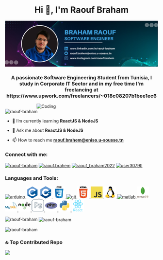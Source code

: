 <h1 align="center">Hi 👋, I'm Raouf Braham</h1>
<div align="center"> <img src="https://raw.githubusercontent.com/Raouf-Braham/Raouf-Braham/main/raouf-banner.png"></div>
<h3 align="center">A passionate Software Engineering Student from Tunisia, I study in Corporate IT Sector and in my free time I'm freelancing at https://www.upwork.com/freelancers/~018c08207b1bee1ec6</h3>
<img align="right" alt="Coding" width="400" src="https://www.google.com/url?sa=i&url=https%3A%2F%2Fgithub.com%2Frudrabarad%2FGifs&psig=AOvVaw3dkTH-rsO2MtNqlKf41rDQ&ust=1706032141257000&source=images&cd=vfe&opi=89978449&ved=0CBIQjRxqFwoTCJiqx47H8YMDFQAAAAAdAAAAABAb">

<p align="left"> <img src="https://komarev.com/ghpvc/?username=raouf-braham&label=Profile%20views&color=0e75b6&style=flat" alt="raouf-braham" /> </p>

- 🌱 I’m currently learning **ReactJS & NodeJS**

- 💬 Ask me about **ReactJS & NodeJS**

- 📫 How to reach me **raouf.brahem@eniso.u-sousse.tn**

<h3 align="left">Connect with me:</h3>
<p align="left">
<a href="https://linkedin.com/in/raouf-braham" target="blank"><img align="center" src="https://raw.githubusercontent.com/rahuldkjain/github-profile-readme-generator/master/src/images/icons/Social/linked-in-alt.svg" alt="raouf-braham" height="30" width="40" /></a>
<a href="https://instagram.com/raouf.brahem" target="blank"><img align="center" src="https://raw.githubusercontent.com/rahuldkjain/github-profile-readme-generator/master/src/images/icons/Social/instagram.svg" alt="raouf.brahem" height="30" width="40" /></a>
<a href="https://www.hackerrank.com/raouf_braham2022" target="blank"><img align="center" src="https://raw.githubusercontent.com/rahuldkjain/github-profile-readme-generator/master/src/images/icons/Social/hackerrank.svg" alt="raouf_braham2022" height="30" width="40" /></a>
<a href="https://www.leetcode.com/user3079tl" target="blank"><img align="center" src="https://raw.githubusercontent.com/rahuldkjain/github-profile-readme-generator/master/src/images/icons/Social/leet-code.svg" alt="user3079tl" height="30" width="40" /></a>
</p>

<h3 align="left">Languages and Tools:</h3>
<p align="left"> <a href="https://www.arduino.cc/" target="_blank" rel="noreferrer"> <img src="https://cdn.worldvectorlogo.com/logos/arduino-1.svg" alt="arduino" width="40" height="40"/> </a> <a href="https://www.cprogramming.com/" target="_blank" rel="noreferrer"> <img src="https://raw.githubusercontent.com/devicons/devicon/master/icons/c/c-original.svg" alt="c" width="40" height="40"/> </a> <a href="https://www.w3schools.com/cpp/" target="_blank" rel="noreferrer"> <img src="https://raw.githubusercontent.com/devicons/devicon/master/icons/cplusplus/cplusplus-original.svg" alt="cplusplus" width="40" height="40"/> </a> <a href="https://www.w3schools.com/css/" target="_blank" rel="noreferrer"> <img src="https://raw.githubusercontent.com/devicons/devicon/master/icons/css3/css3-original-wordmark.svg" alt="css3" width="40" height="40"/> </a> <a href="https://git-scm.com/" target="_blank" rel="noreferrer"> <img src="https://www.vectorlogo.zone/logos/git-scm/git-scm-icon.svg" alt="git" width="40" height="40"/> </a> <a href="https://www.w3.org/html/" target="_blank" rel="noreferrer"> <img src="https://raw.githubusercontent.com/devicons/devicon/master/icons/html5/html5-original-wordmark.svg" alt="html5" width="40" height="40"/> </a> <a href="https://developer.mozilla.org/en-US/docs/Web/JavaScript" target="_blank" rel="noreferrer"> <img src="https://raw.githubusercontent.com/devicons/devicon/master/icons/javascript/javascript-original.svg" alt="javascript" width="40" height="40"/> </a> <a href="https://www.linux.org/" target="_blank" rel="noreferrer"> <img src="https://raw.githubusercontent.com/devicons/devicon/master/icons/linux/linux-original.svg" alt="linux" width="40" height="40"/> </a> <a href="https://www.mathworks.com/" target="_blank" rel="noreferrer"> <img src="https://upload.wikimedia.org/wikipedia/commons/2/21/Matlab_Logo.png" alt="matlab" width="40" height="40"/> </a> <a href="https://www.mongodb.com/" target="_blank" rel="noreferrer"> <img src="https://raw.githubusercontent.com/devicons/devicon/master/icons/mongodb/mongodb-original-wordmark.svg" alt="mongodb" width="40" height="40"/> </a> <a href="https://www.mysql.com/" target="_blank" rel="noreferrer"> <img src="https://raw.githubusercontent.com/devicons/devicon/master/icons/mysql/mysql-original-wordmark.svg" alt="mysql" width="40" height="40"/> </a> <a href="https://nodejs.org" target="_blank" rel="noreferrer"> <img src="https://raw.githubusercontent.com/devicons/devicon/master/icons/nodejs/nodejs-original-wordmark.svg" alt="nodejs" width="40" height="40"/> </a> <a href="https://www.photoshop.com/en" target="_blank" rel="noreferrer"> <img src="https://raw.githubusercontent.com/devicons/devicon/master/icons/photoshop/photoshop-line.svg" alt="photoshop" width="40" height="40"/> </a> <a href="https://www.php.net" target="_blank" rel="noreferrer"> <img src="https://raw.githubusercontent.com/devicons/devicon/master/icons/php/php-original.svg" alt="php" width="40" height="40"/> </a> <a href="https://www.python.org" target="_blank" rel="noreferrer"> <img src="https://raw.githubusercontent.com/devicons/devicon/master/icons/python/python-original.svg" alt="python" width="40" height="40"/> </a> <a href="https://reactjs.org/" target="_blank" rel="noreferrer"> <img src="https://raw.githubusercontent.com/devicons/devicon/master/icons/react/react-original-wordmark.svg" alt="react" width="40" height="40"/> </a> </p>

<p><img align="left" src="https://github-readme-stats.vercel.app/api/top-langs?username=raouf-braham&show_icons=true&locale=en&layout=compact" alt="raouf-braham" /></p>

<p>&nbsp;<img align="center" src="https://github-readme-stats.vercel.app/api?username=raouf-braham&show_icons=true&locale=en" alt="raouf-braham" /></p>

<p><img align="center" src="https://github-readme-streak-stats.herokuapp.com/?user=raouf-braham&" alt="raouf-braham" /></p>

### 🔝 Top Contributed Repo
![](https://github-contributor-stats.vercel.app/api?username=Raouf-Braham&limit=5&theme=flat&combine_all_yearly_contributions=true)
